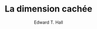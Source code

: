 ---
title: La dimension cachée
slug: la-dimension-cachee
breadcrumbs:
  - title: >-
      Accueil
    path: "/"
  - title: >-
      Bibliographie
    path: "/bibliographie"
  - title: >-
      La dimension cachée
author: Edward T. Hall
cover: la-dimension-cachee.jpg
summary: 'La dimension cachée, c’est celle du territoire de tout être vivant, animal
  ou humain, de l’espace nécessaire à son équilibre. Mais, chez l’homme, cette dimension
  devient culturelle. Ainsi, chaque civilisation a sa manière de concevoir les déplacements
  du corps, l’agencement des maisons, les conditions de la conversation, les frontières
  de l’intimité. Ces études comparatives jettent une lumière neuve sur la connaissance
  que nous pouvons avoir d’autrui et sur le danger que nous courons, dans nos cités
  modernes, à ignorer cette dimension cachée&nbsp;: peut-être est-ce moins le surpeuplement
  qui nous menace que la perte de notre identité.'
site: https://www.fnac.com/a7684030/Edward-T-Hall-La-Dimension-cachee-reedition
isbn: 2757841998
mandatory: false
paths:
- "/competences/comprendre"
- "/competences/concevoir"
- "/competences/entreprendre"
- "/parcours/strategie-de-communication-numerique-et-design-d-experience"
---